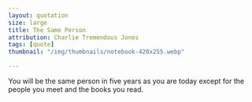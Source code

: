 ```yaml
---
layout: quotation
size: large
title: The Same Person
attribution: Charlie Tremendous Jones
tags: [quote]
thumbnail: "/img/thumbnails/notebook-420x255.webp"

---
```


You will be the same person in five years as you are today
except for the people you meet and the books you read.
